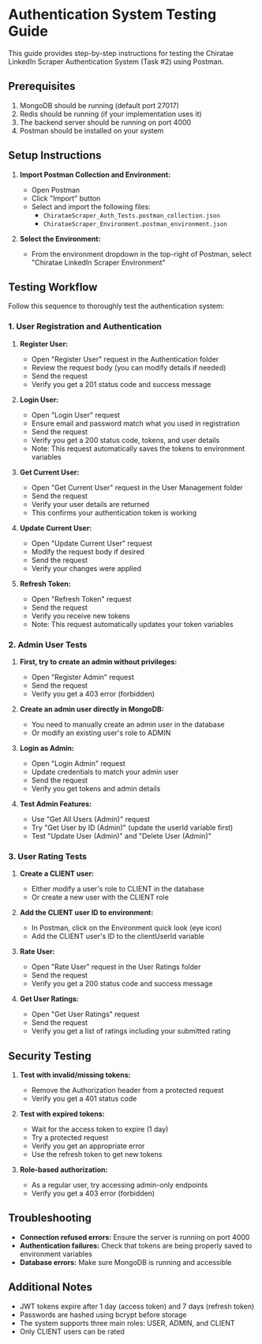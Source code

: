 # Authentication System Testing Guide

This guide provides step-by-step instructions for testing the Chiratae LinkedIn Scraper Authentication System (Task #2) using Postman.

## Prerequisites

1. MongoDB should be running (default port 27017)
2. Redis should be running (if your implementation uses it)
3. The backend server should be running on port 4000
4. Postman should be installed on your system

## Setup Instructions

1. **Import Postman Collection and Environment:**

    - Open Postman
    - Click "Import" button
    - Select and import the following files:
        - `ChirataeScraper_Auth_Tests.postman_collection.json`
        - `ChirataeScraper_Environment.postman_environment.json`

2. **Select the Environment:**
    - From the environment dropdown in the top-right of Postman, select "Chiratae LinkedIn Scraper Environment"

## Testing Workflow

Follow this sequence to thoroughly test the authentication system:

### 1. User Registration and Authentication

1. **Register User:**

    - Open "Register User" request in the Authentication folder
    - Review the request body (you can modify details if needed)
    - Send the request
    - Verify you get a 201 status code and success message

2. **Login User:**

    - Open "Login User" request
    - Ensure email and password match what you used in registration
    - Send the request
    - Verify you get a 200 status code, tokens, and user details
    - Note: This request automatically saves the tokens to environment variables

3. **Get Current User:**

    - Open "Get Current User" request in the User Management folder
    - Send the request
    - Verify your user details are returned
    - This confirms your authentication token is working

4. **Update Current User:**

    - Open "Update Current User" request
    - Modify the request body if desired
    - Send the request
    - Verify your changes were applied

5. **Refresh Token:**
    - Open "Refresh Token" request
    - Send the request
    - Verify you receive new tokens
    - Note: This request automatically updates your token variables

### 2. Admin User Tests

1. **First, try to create an admin without privileges:**

    - Open "Register Admin" request
    - Send the request
    - Verify you get a 403 error (forbidden)

2. **Create an admin user directly in MongoDB:**

    - You need to manually create an admin user in the database
    - Or modify an existing user's role to ADMIN

3. **Login as Admin:**

    - Open "Login Admin" request
    - Update credentials to match your admin user
    - Send the request
    - Verify you get tokens and admin details

4. **Test Admin Features:**
    - Use "Get All Users (Admin)" request
    - Try "Get User by ID (Admin)" (update the userId variable first)
    - Test "Update User (Admin)" and "Delete User (Admin)"

### 3. User Rating Tests

1. **Create a CLIENT user:**

    - Either modify a user's role to CLIENT in the database
    - Or create a new user with the CLIENT role

2. **Add the CLIENT user ID to environment:**

    - In Postman, click on the Environment quick look (eye icon)
    - Add the CLIENT user's ID to the clientUserId variable

3. **Rate User:**

    - Open "Rate User" request in the User Ratings folder
    - Send the request
    - Verify you get a 200 status code and success message

4. **Get User Ratings:**
    - Open "Get User Ratings" request
    - Send the request
    - Verify you get a list of ratings including your submitted rating

## Security Testing

1. **Test with invalid/missing tokens:**

    - Remove the Authorization header from a protected request
    - Verify you get a 401 status code

2. **Test with expired tokens:**

    - Wait for the access token to expire (1 day)
    - Try a protected request
    - Verify you get an appropriate error
    - Use the refresh token to get new tokens

3. **Role-based authorization:**
    - As a regular user, try accessing admin-only endpoints
    - Verify you get a 403 error (forbidden)

## Troubleshooting

- **Connection refused errors:** Ensure the server is running on port 4000
- **Authentication failures:** Check that tokens are being properly saved to environment variables
- **Database errors:** Make sure MongoDB is running and accessible

## Additional Notes

- JWT tokens expire after 1 day (access token) and 7 days (refresh token)
- Passwords are hashed using bcrypt before storage
- The system supports three main roles: USER, ADMIN, and CLIENT
- Only CLIENT users can be rated
